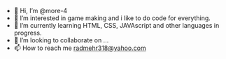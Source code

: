 - 👋 Hi, I’m @more-4
- 👀 I’m interested in game making and i like to do code for everything.
- 🌱 I’m currently learning HTML, CSS, JAVAscript and other languages in progress.
- 💞️ I’m looking to collaborate on ...
- 📫 How to reach me radmehr318@yahoo.com

<!---
more-4/more-4 is a ✨ special ✨ repository because its `README.md` (this file) appears on your GitHub profile.
You can click the Preview link to take a look at your changes.
--->
